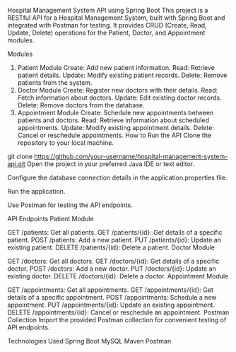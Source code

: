 Hospital Management System API using Spring Boot
This project is a RESTful API for a Hospital Management System, built with Spring Boot and integrated with Postman for testing. It provides CRUD (Create, Read, Update, Delete) operations for the Patient, Doctor, and Appointment modules.

Modules
1. Patient Module
Create: Add new patient information.
Read: Retrieve patient details.
Update: Modify existing patient records.
Delete: Remove patients from the system.
2. Doctor Module
Create: Register new doctors with their details.
Read: Fetch information about doctors.
Update: Edit existing doctor records.
Delete: Remove doctors from the database.
3. Appointment Module
Create: Schedule new appointments between patients and doctors.
Read: Retrieve information about scheduled appointments.
Update: Modify existing appointment details.
Delete: Cancel or reschedule appointments.
How to Run the API
Clone the repository to your local machine.

git clone https://github.com/your-username/hospital-management-system-api.git
Open the project in your preferred Java IDE or text editor.

Configure the database connection details in the application.properties file.

Run the application.

Use Postman for testing the API endpoints.

API Endpoints
Patient Module

GET /patients: Get all patients.
GET /patients/{id}: Get details of a specific patient.
POST /patients: Add a new patient.
PUT /patients/{id}: Update an existing patient.
DELETE /patients/{id}: Delete a patient.
Doctor Module

GET /doctors: Get all doctors.
GET /doctors/{id}: Get details of a specific doctor.
POST /doctors: Add a new doctor.
PUT /doctors/{id}: Update an existing doctor.
DELETE /doctors/{id}: Delete a doctor.
Appointment Module

GET /appointments: Get all appointments.
GET /appointments/{id}: Get details of a specific appointment.
POST /appointments: Schedule a new appointment.
PUT /appointments/{id}: Update an existing appointment.
DELETE /appointments/{id}: Cancel or reschedule an appointment.
Postman Collection
Import the provided Postman collection for convenient testing of API endpoints.

Technologies Used
Spring Boot
MySQL
Maven
Postman
